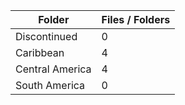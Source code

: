 | Folder          |   Files / Folders |
|-----------------|-------------------|
| Discontinued    |                 0 |
| Caribbean       |                 4 |
| Central America |                 4 |
| South America   |                 0 |